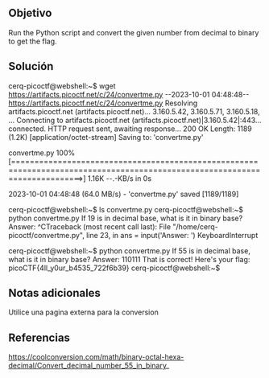 ## Objetivo
Run the Python script and convert the given number from decimal to binary to get the flag.
## Solución 
cerq-picoctf@webshell:~$ wget https://artifacts.picoctf.net/c/24/convertme.py
--2023-10-01 04:48:48--  https://artifacts.picoctf.net/c/24/convertme.py
Resolving artifacts.picoctf.net (artifacts.picoctf.net)... 3.160.5.42, 3.160.5.71, 3.160.5.18, ...
Connecting to artifacts.picoctf.net (artifacts.picoctf.net)|3.160.5.42|:443... connected.
HTTP request sent, awaiting response... 200 OK
Length: 1189 (1.2K) [application/octet-stream]
Saving to: 'convertme.py'

convertme.py                                           100%[===========================================================================================================================>]   1.16K  --.-KB/s    in 0s      

2023-10-01 04:48:48 (64.0 MB/s) - 'convertme.py' saved [1189/1189]

cerq-picoctf@webshell:~$ ls
convertme.py
cerq-picoctf@webshell:~$ python convertme.py 
If 19 is in decimal base, what is it in binary base?
Answer: ^CTraceback (most recent call last):
  File "/home/cerq-picoctf/convertme.py", line 23, in <module>
    ans = input('Answer: ')
KeyboardInterrupt

cerq-picoctf@webshell:~$ python convertme.py 
If 55 is in decimal base, what is it in binary base?
Answer: 110111
That is correct! Here's your flag: picoCTF{4ll_y0ur_b4535_722f6b39}
cerq-picoctf@webshell:~$ 

## Notas adicionales

Utilice una pagina externa para la conversion

## Referencias

https://coolconversion.com/math/binary-octal-hexa-decimal/Convert_decimal_number_55_in_binary_
